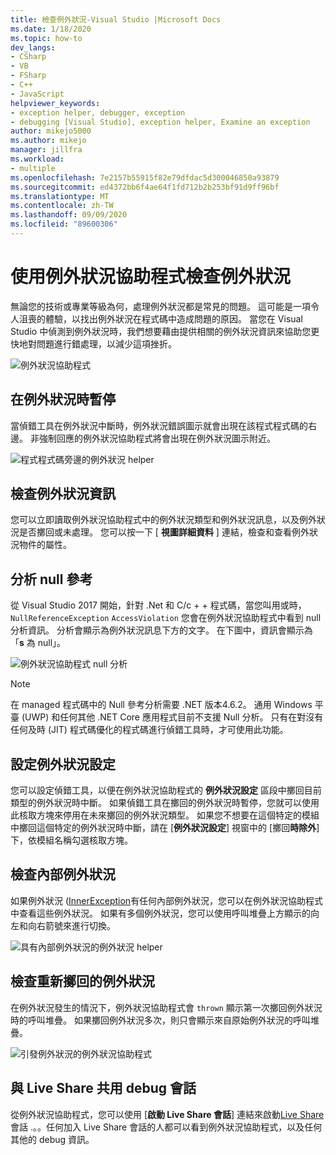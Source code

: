 ```yaml
---
title: 檢查例外狀況-Visual Studio |Microsoft Docs
ms.date: 1/18/2020
ms.topic: how-to
dev_langs:
- CSharp
- VB
- FSharp
- C++
- JavaScript
helpviewer_keywords:
- exception helper, debugger, exception
- debugging [Visual Studio], exception helper, Examine an exception
author: mikejo5000
ms.author: mikejo
manager: jillfra
ms.workload:
- multiple
ms.openlocfilehash: 7e2157b55915f82e79dfdac5d300046850a93879
ms.sourcegitcommit: ed4372bb6f4ae64f1fd712b2b253bf91d9ff96bf
ms.translationtype: MT
ms.contentlocale: zh-TW
ms.lasthandoff: 09/09/2020
ms.locfileid: "89600306"
---
```

# <a name="inspect-an-exception-using-the-exception-helper"></a>使用例外狀況協助程式檢查例外狀況 

無論您的技術或專業等級為何，處理例外狀況都是常見的問題。 這可能是一項令人沮喪的體驗，以找出例外狀況在程式碼中造成問題的原因。 當您在 Visual Studio 中偵測到例外狀況時，我們想要藉由提供相關的例外狀況資訊來協助您更快地對問題進行錯處理，以減少這項挫折。

![例外狀況協助程式](media/debugger-exception-helper-default.png)

## <a name="pause-on-the-exception"></a>在例外狀況時暫停
當偵錯工具在例外狀況中斷時，例外狀況錯誤圖示就會出現在該程式程式碼的右邊。 非強制回應的例外狀況協助程式將會出現在例外狀況圖示附近。

![程式程式碼旁邊的例外狀況 helper](media/debugger-exception-helper-locerror.png)

## <a name="inspect-exception-info"></a>檢查例外狀況資訊
您可以立即讀取例外狀況協助程式中的例外狀況類型和例外狀況訊息，以及例外狀況是否擲回或未處理。 您可以按一下 [ **視圖詳細資料** ] 連結，檢查和查看例外狀況物件的屬性。

## <a name="analyze-null-references"></a>分析 null 參考
從 Visual Studio 2017 開始，針對 .Net 和 C/c + + 程式碼，當您叫用或時， `NullReferenceException` `AccessViolation` 您會在例外狀況協助程式中看到 null 分析資訊。 分析會顯示為例外狀況訊息下方的文字。 在下圖中，資訊會顯示為「**s** 為 null」。

![例外狀況協助程式 null 分析](media/debugger-exception-helper-default.png)


> [!NOTE]
> 在 managed 程式碼中的 Null 參考分析需要 .NET 版本4.6.2。 通用 Windows 平臺 (UWP) 和任何其他 .NET Core 應用程式目前不支援 Null 分析。 只有在對沒有任何及時 (JIT) 程式碼優化的程式碼進行偵錯工具時，才可使用此功能。

## <a name="configure-exception-settings"></a>設定例外狀況設定 
您可以設定偵錯工具，以便在例外狀況協助程式的 **例外狀況設定** 區段中擲回目前類型的例外狀況時中斷。 如果偵錯工具在擲回的例外狀況時暫停，您就可以使用此核取方塊來停用在未來擲回的例外狀況類型。 如果您不想要在這個特定的模組中擲回這個特定的例外狀況時中斷，請在 [**例外狀況設定**] 視窗中的 [擲回**時除外**] 下，依模組名稱勾選核取方塊。 

## <a name="inspect-inner-exceptions"></a>檢查內部例外狀況 
如果例外狀況 ([InnerException](/dotnet/api/system.exception.innerexception)有任何內部例外狀況，您可以在例外狀況協助程式中查看這些例外狀況。 如果有多個例外狀況，您可以使用呼叫堆疊上方顯示的向左和向右箭號來進行切換。

![具有內部例外狀況的例外狀況 helper](media/debugger-exception-helper-innerexception.png)

## <a name="inspect-rethrown-exceptions"></a>檢查重新擲回的例外狀況
在例外狀況發生的情況下，例外狀況協助程式會 `thrown` 顯示第一次擲回例外狀況時的呼叫堆疊。 如果擲回例外狀況多次，則只會顯示來自原始例外狀況的呼叫堆疊。

![引發例外狀況的例外狀況協助程式](media/debugger-exception-helper-innerexception.png)

## <a name="share-a-debug-session-with-live-share"></a>與 Live Share 共用 debug 會話
從例外狀況協助程式，您可以使用 [**啟動 Live Share 會話**] 連結來啟動[Live Share](/visualstudio/liveshare/)會話 .。。任何加入 Live Share 會話的人都可以看到例外狀況協助程式，以及任何其他的 debug 資訊。